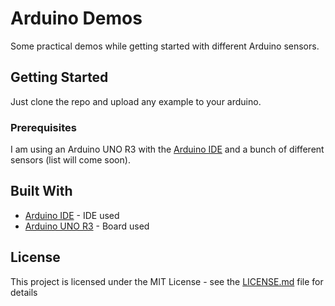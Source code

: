# Arduino Demos

Some practical demos while getting started with different Arduino sensors.

## Getting Started

Just clone the repo and upload any example to your arduino.

### Prerequisites

I am using an Arduino UNO R3 with the [Arduino IDE](https://www.arduino.cc/en/Main/Software) and a bunch of different sensors (list will come soon).


## Built With

* [Arduino IDE](https://www.arduino.cc/en/Main/Software) - IDE used
* [Arduino UNO R3](https://store.arduino.cc/arduino-uno-rev3) - Board used

## License

This project is licensed under the MIT License - see the [LICENSE.md](LICENSE.md) file for details
